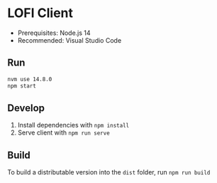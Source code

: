 # LOFI Client

- Prerequisites: Node.js 14
- Recommended: Visual Studio Code

## Run

```bash
nvm use 14.8.0
npm start
```

## Develop

1. Install dependencies with `npm install`
2. Serve client with `npm run serve`

## Build

To build a distributable version into the `dist` folder, run `npm run build`
